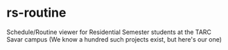 # rs-routine
Schedule/Routine viewer for Residential Semester students at the TARC Savar campus (We know a hundred such projects exist, but here's our one)

